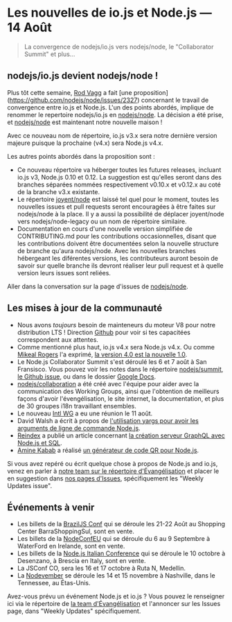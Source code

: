 # Les nouvelles de io.js et Node.js — 14 Août

> La convergence de nodejs/io.js vers nodejs/node, le "Collaborator Summit" et plus...

## nodejs/io.js devient nodejs/node !

Plus tôt cette semaine, [Rod Vagg](http://twitter.com/rvagg) a fait [une proposition] (https://github.com/nodejs/node/issues/2327) concernant le travail de convergence entre io.js et Node.js. L'un des points abordés, implique de renommer le repertoire nodejs/io.js en [nodejs/node](https://github.com/nodejs/node). La décision a été prise, et [nodejs/node](https://github.com/nodejs/node) est maintenant notre nouvelle maison !

Avec ce nouveau nom de répertoire, io.js v3.x sera notre dernière version majeure puisque la prochaine (v4.x) sera Node.js v4.x.

Les autres points abordés dans la proposition sont :

* Ce nouveau répertoire va héberger toutes les futures releases, incluant io.js v3, Node.js 0.10 et 0.12. La suggestion est qu'elles seront dans des branches séparées nommées respectivement v0.10.x et v0.12.x au coté de la branche v3.x existante.
* Le répertoire [joyent/node](https://github.com/joyent/node) est laissé tel quel pour le moment, toutes les nouvelles issues et pull requests seront encouragées à être faites sur nodejs/node à la place. Il y a aussi la possibilité de déplacer joyent/node vers nodejs/node-legacy ou un nom de répertoire similaire.
* Documentation en cours d'une nouvelle version simplifiée de CONTRIBUTING.md pour les contributions occasionnelles, disant que les contributions doivent être documentées selon la nouvelle structure de branche qu'aura nodejs/node. Avec les nouvelles branches hébergeant les diférentes versions, les contributeurs auront besoin de savoir sur quelle branche ils devront réaliser leur pull request et à quelle version leurs issues sont reliées.

Aller dans la conversation sur la page d'issues de [nodejs/node](https://github.com/nodejs/node/issues/2327).

## Les mises à jour de la communauté

* Nous avons _toujours_ besoin de mainteneurs du moteur V8 pour notre distribution LTS ! Direction [Github](https://github.com/nodejs/LTS/issues/28) pour voir si tes capacitées correspondent aux attentes.
* Comme mentionné plus haut, io.js v4.x sera Node.js v4.x. Ou comme [Mikeal Rogers](http://twitter.com/mikeal) l'a exprimé, [la version 4.0 est la nouvelle 1.0](https://medium.com/node-js-javascript/4-0-is-the-new-1-0-386597a3436d).
* Le Node.js Collaborator Summit s'est déroulé les 6 et 7 août à San Fransisco. Vous pouvez voir les notes dans le répertoire [nodejs/summit](https://github.com/nodejs/summit), [le Github issue](https://github.com/nodejs/summit/issues/11), ou dans le dossier [Google Docs](https://drive.google.com/folderview?id=0B4tYrG9tjAW0fk9VOG52R2VQMmZHNWdpYnpqWU5MYUlfamNycktmeEl3UkNhdk1PS1Rid3c&usp=sharing).
* [nodejs/collaboration](https://github.com/nodejs/collaboration) a été créé avec l'équipe pour aider avec la communication des Working Groups, ainsi que l'obtention de meilleurs façons d'avoir l'évengélisation, le site internet, la documentation, et plus de 30 groupes i18n travaillant ensembles.
* Le nouveau [Intl WG](https://github.com/nodejs/Intl) a eu une réunion le 11 août.
* David Walsh a écrit à propos de [l'utilisation yargs pour avoir les arguments de ligne de commande Node.js](http://davidwalsh.name/nodejs-arguments-yargs/?utm_source=io.js+and+Node.js+News&utm_medium=article).
* [Reindex](https://www.reindex.io/?utm_source=io.js+and+Node.js+News&utm_medium=article) a publié un article concernant [la création serveur GraphQL avec Node.js et SQL](https://www.reindex.io/blog/building-a-graphql-server-with-node-js-and-sql/?utm_source=io.js+and+Node.js+News&utm_medium=article).
* [Amine Kabab](https://twitter.com/aminekabab) a réalisé [un générateur de code QR pour Node.js](https://github.com/kabab/qr-cairo/?utm_source=io.js+and+Node.js+News&utm_medium=article).

Si vous avez repéré ou écrit quelque chose à propos de Node.js and io.js, venez en parler à [notre team sur le répertoire d'Évangélisation](https://github.com/nodejs/evangelism) et placer le en suggestion dans [nos pages d'Issues](https://github.com/nodejs/evangelism/issues), spécifiquement les "Weekly Updates issue".

## Événements à venir

* Les billets de la [BrazilJS Conf](http://braziljs.com.br/) qui se déroule les 21-22 Août au Shopping Center BarraShoppingSul, sont en vente.
* Les billets de la [NodeConfEU](http://nodeconf.eu/) qui se déroule du 6 au 9 Septembre à WaterFord en Irelande, sont en vente.
* Les billets de la [Node.js Italian Conference](http://nodejsconf.it/) qui se déroule le 10 octobre à Desenzano, à Brescia en Italy, sont en vente.
* La JSConf CO, sera les 16 et 17 octobre à Ruta N, Medellin.
* La [Nodevember](http://nodevember.org/?utm_source=io.js+and+Node.js+News&utm_medium=article) se déroule les 14 et 15 novembre à Nashville, dans le Tennessee, au Étas-Unis.

Avez-vous prévu un événement Node.js et io.js ? Vous pouvez le renseigner ici via le répertoire de [la team d'Évangélisation](https://github.com/nodejs/evangelism) et l'annoncer sur les Issues page, dans "Weekly Updates" spécifiquement.
